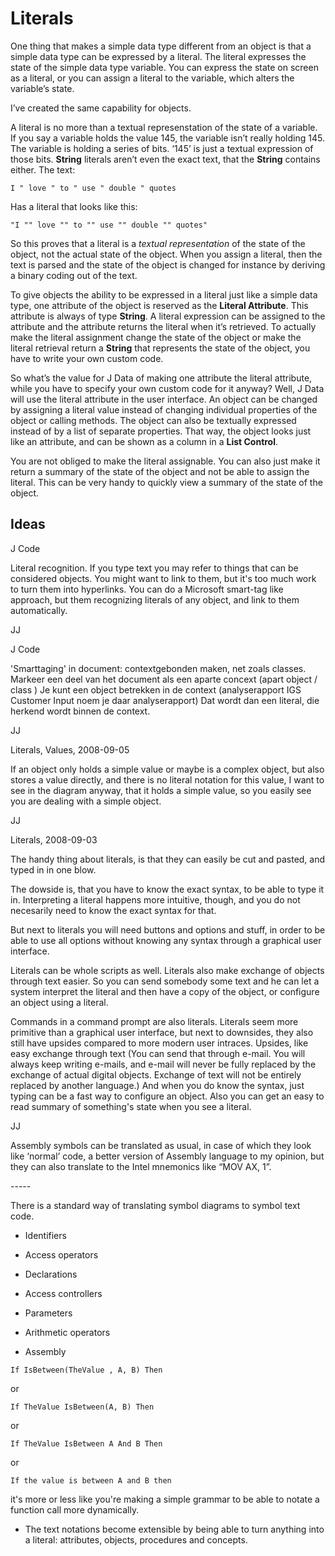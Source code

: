 ﻿Literals
========

One thing that makes a simple data type different from an object is that a simple data type can be expressed by a literal. The literal expresses the state of the simple data type variable. You can express the state on screen as a literal, or you can assign a literal to the variable, which alters the variable’s state. 

I’ve created the same capability for objects.

A literal is no more than a textual represenstation of the state of a variable. If you say a variable holds the value 145, the variable isn’t really holding 145. The variable is holding a series of bits. ‘145’ is just a textual expression of those bits. __String__ literals aren’t even the exact text, that the __String__ contains either. The text:

```
I " love " to " use " double " quotes
```

Has a literal that looks like this:

```
"I "" love "" to "" use "" double "" quotes"
```

So this proves that a literal is a *textual representation* of the state of the object, not the actual state of the object. When you assign a literal, then the text is parsed and the state of the object is changed for instance by deriving a binary coding out of the text.

To give objects the ability to be expressed in a literal just like a simple data type, one attribute of the object is reserved as the __Literal Attribute__. This attribute is always of type __String__. A literal expression can be assigned to the attribute and the attribute returns the literal when it’s retrieved. To actually make the literal assignment change the state of the object or make the literal retrieval return a __String__ that represents the state of the object, you have to write your own custom code.

So what’s the value for J Data of making one attribute the literal attribute, while you have to specify your own custom code for it anyway? Well, J Data will use the literal attribute in the user interface. An object can be changed by assigning a literal value instead of changing individual properties of the object or calling methods. The object can also be textually expressed instead of by a list of separate properties. That way, the object looks just like an attribute, and can be shown as a column in a __List Control__.

You are not obliged to make the literal assignable. You can also just make it return a summary of the state of the object and not be able to assign the literal. This can be very handy to quickly view a summary of the state of the object.

## Ideas

J Code

Literal recognition.
If you type text you may refer to 
things that can be considered objects.
You might want to link to them, but it's
too much work to turn them into hyperlinks.
You can do a Microsoft smart-tag like approach,
but them recognizing literals of any object,
and link to them automatically.

JJ


J Code

'Smarttaging' in document:
contextgebonden maken, net zoals classes.
Markeer een deel van het document als een aparte concext (apart object / class ) Je kunt een object betrekken in de context (analyserapport IGS Customer Input noem je daar analyserapport) Dat wordt dan een literal, die herkend wordt binnen de context.

JJ


Literals, Values,
2008-09-05

If an object only holds a simple value or maybe is a complex object, but also stores a value directly, and there is no literal notation for this value, I want to see in the diagram anyway, that it holds a simple value, so you easily see you are dealing with a simple object.

JJ


Literals,
2008-09-03

The handy thing about literals, is that they can easily be cut and pasted, and typed in in one blow.

The dowside is, that you have to know the exact syntax, to be able to type it in.
Interpreting a literal happens more intuitive, though, and
you do not necesarily need to know the exact syntax for that.

But next to literals you will need buttons and options
and stuff, in order to be able to use all options
without knowing any syntax through a graphical user interface.

Literals can be whole scripts as well.
Literals also make exchange of objects through text easier.
So you can send somebody some text and he can let a system
interpret the literal and then have a copy of the object,
or configure an object using a literal.

Commands in a command prompt are also literals.
Literals seem more primitive than a graphical user interface,
but next to downsides, they also still have upsides compared
to more modern user intraces.
Upsides, like easy exchange through text (You can send that through e-mail.
You will always keep writing e-mails, and e-mail will never be fully replaced by the
exchange of actual digital objects. Exchange of text will not be entirely replaced by another language.)
And when you do know the syntax, just typing can be a fast way to configure an object.
Also you can get an easy to read summary of something's state when you see a literal.

JJ


Assembly symbols can be translated as usual, in case of which they look like ‘normal’ code, a better version of Assembly language to my opinion, but they can also translate to the Intel mnemonics like “MOV AX, 1”.

\-----

There is a standard way of translating symbol diagrams to symbol text code.

- Identifiers
- Access operators
- Declarations
- Access controllers
- Parameters
- Arithmetic operators

- Assembly

```
If IsBetween(TheValue , A, B) Then
```

or

```
If TheValue IsBetween(A, B) Then
```

or

```
If TheValue IsBetween A And B Then
```

or

```
If the value is between A and B then
```

it's more or less like you're making a simple grammar to be able to notate a function call more dynamically.


- The text notations become extensible by being able to turn anything into a literal: attributes, objects, procedures and concepts.
